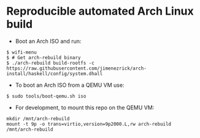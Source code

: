 # Reproducible automated Arch Linux build

+ Boot an Arch ISO and run:

``` shell
$ wifi-menu
$ # Get arch-rebuild binary
$ ./arch-rebuild build-rootfs -c https://raw.githubusercontent.com/jimenezrick/arch-install/haskell/config/system.dhall
```

+ To boot an Arch ISO from a QEMU VM use:

``` shell
$ sudo tools/boot-qemu.sh iso
```

+ For development, to mount this repo on the QEMU VM:

``` shell
mkdir /mnt/arch-rebuild
mount -t 9p -o trans=virtio,version=9p2000.L,rw arch-rebuild /mnt/arch-rebuild
```
